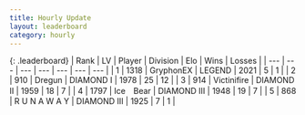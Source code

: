 ```yaml
---
title: Hourly Update
layout: leaderboard
category: hourly
---
```


{: .leaderboard}
| Rank | LV | Player | Division | Elo | Wins | Losses |
| --- | --- | --- | --- | --- | --- | --- |
| <span data-change="0">1</span> | 1318 | <span title="ID: 315148">GryphonEX</span> | LEGEND | <span data-change="20">2021</span> | <span data-change="3">5</span> | <span data-change="1">1</span> |
| <span data-change="0">2</span> | 910 | <span title="ID: 337810">Dregun</span> | DIAMOND I | <span data-change="23">1978</span> | <span data-change="7">25</span> | <span data-change="3">12</span> |
| <span data-change="3">3</span> | 914 | <span title="ID: 112242">Victinifire</span> | DIAMOND II | <span data-change="57">1959</span> | <span data-change="10">18</span> | <span data-change="3">7</span> |
| <span data-change="-">4</span> | 1797 | <span title="ID: 417840">Ice　Bear</span> | DIAMOND III | <span data-change="-">1948</span> | <span data-change="-">19</span> | <span data-change="-">7</span> |
| <span data-change="-2">5</span> | 868 | <span title="ID: 66144">R U N A W A Y</span> | DIAMOND III | <span data-change="0">1925</span> | <span data-change="0">7</span> | <span data-change="0">1</span> |